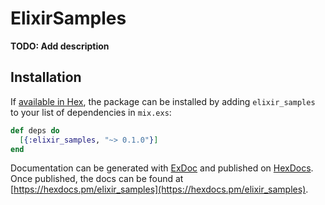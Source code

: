 # ElixirSamples

**TODO: Add description**

## Installation

If [available in Hex](https://hex.pm/docs/publish), the package can be installed
by adding `elixir_samples` to your list of dependencies in `mix.exs`:

```elixir
def deps do
  [{:elixir_samples, "~> 0.1.0"}]
end
```

Documentation can be generated with [ExDoc](https://github.com/elixir-lang/ex_doc)
and published on [HexDocs](https://hexdocs.pm). Once published, the docs can
be found at [https://hexdocs.pm/elixir_samples](https://hexdocs.pm/elixir_samples).

